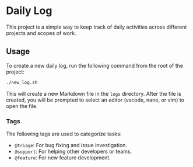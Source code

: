 # Daily Log

This project is a simple way to keep track of daily activities across different projects and scopes of work.

## Usage

To create a new daily log, run the following command from the root of the project:

```bash
./new_log.sh
```

This will create a new Markdown file in the `logs` directory. After the file is created, you will be prompted to select an editor (vscode, nano, or vim) to open the file.

### Tags

The following tags are used to categorize tasks:

- `@triage`: For bug fixing and issue investigation.
- `@support`: For helping other developers or teams.
- `@feature`: For new feature development.
